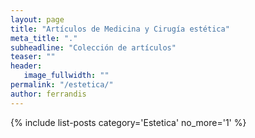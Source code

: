 ```yaml
---
layout: page
title: "Artículos de Medicina y Cirugía estética"
meta_title: "."
subheadline: "Colección de artículos"
teaser: ""
header:
   image_fullwidth: ""
permalink: "/estetica/"
author: ferrandis
---
```


{% include list-posts category='Estetica' no_more='1' %}